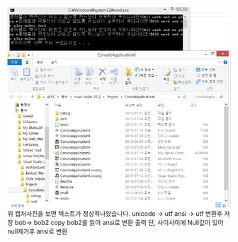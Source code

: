 <img src="./cmd.PNG">
위 캡처사진을 보면 텍스트가 정상적나왔습니다.
 unicode -> utf 
 ansi -> utf 변환후 저장
 bob-> bob2 copy
 bob2를 읽어 ansi로 변환 출력
 단, 사이사이에 Null값이 있어 null제거후 ansi로 변환